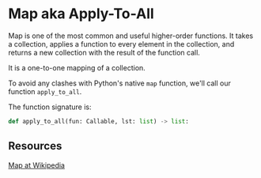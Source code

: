 # Map aka Apply-To-All

Map is one of the most common and useful higher-order functions. It takes a collection,
applies a function to every element in the collection, and returns a new collection
with the result of the function call.

It is a one-to-one mapping of a collection.

To avoid any clashes with Python's native `map` function, we'll call our function
`apply_to_all`.

The function signature is:

```python
def apply_to_all(fun: Callable, lst: list) -> list:
```

## Resources

[Map at Wikipedia](https://en.wikipedia.org/wiki/Map_(higher-order_function))
